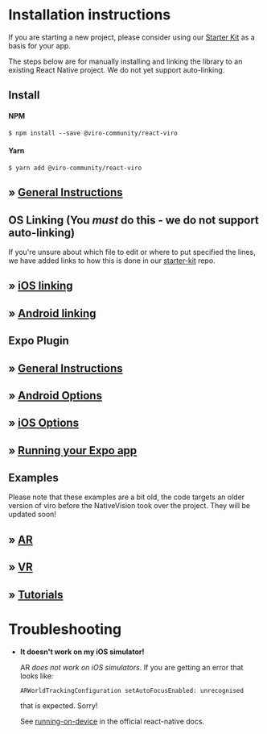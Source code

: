 # Installation instructions

If you are starting a new project, please consider using our [Starter Kit](https://github.com/ViroCommunity/starter-kit) as a basis for your app.

The steps below are for manually installing and linking the library to an existing React Native project. We do not yet support auto-linking.

## Install

#### NPM

```console
$ npm install --save @viro-community/react-viro
```

#### Yarn

```console
$ yarn add @viro-community/react-viro
```

## » [General Instructions](https://viro-community.readme.io/docs/installation-instructions#installation-instructions)

## OS Linking (You _must_ do this - we do not support auto-linking)

If you're unsure about which file to edit or where to put specified the lines, we have added links to how this is done in our [starter-kit](https://github.com/ViroCommunity/starter-kit) repo.

## » [iOS linking](https://viro-community.readme.io/docs/installation-instructions#ios-linking-you-must-do-this---we-do-not-yet-support-auto-linking)

## » [Android linking](https://viro-community.readme.io/docs/installation-instructions#android-linking-you-must-do-this---we-do-not-yet-support-auto-linking)

## Expo Plugin

## » [General Instructions](https://viro-community.readme.io/docs/integrating-with-expo#installation-instructions)

## » [Android Options](https://viro-community.readme.io/docs/integrating-with-expo#android-options)

## » [iOS Options](https://viro-community.readme.io/docs/integrating-with-expo#ios-options)

## » [Running your Expo app](https://viro-community.readme.io/docs/integrating-with-expo#running-your-expo-app)

## Examples

Please note that these examples are a bit old, the code targets an older version of viro before the NativeVision took over the project. They will be updated soon!

## » [AR](https://viro-community.readme.io/docs/examples#ar-examples)

## » [VR](https://viro-community.readme.io/docs/examples#vr-examples)

## » [Tutorials](https://viro-community.readme.io/docs/examples#tutorials)

# **Troubleshooting**

- **It doesn't work on my iOS simulator!**

  AR _does not work on iOS simulators_. If you are getting an error that looks like:

  `ARWorldTrackingConfiguration setAutoFocusEnabled: unrecognised`

  that is expected. Sorry!

  See [running-on-device](https://reactnative.dev/docs/running-on-device) in the official react-native docs.
